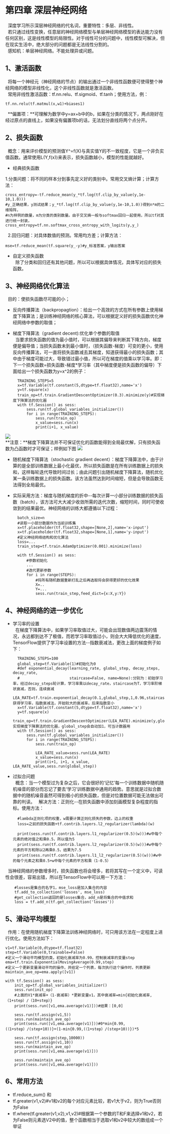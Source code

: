 # 第四章 深层神经网络
&nbsp;&nbsp;深度学习所示深层神经网络的代名词，重要特性：多层、非线性。  
&nbsp;&nbsp;若只通过线性变换，任意层的神经网络模型与单层神经网络模型的表达能力没有任何区别，这是线性模型的局限性。对于线性可分的问题中，线性模型可解决，但在现实生活中，绝大部分的问题都是无法线性分割的。  
&nbsp;&nbsp;感知机：单层神经网络。不能处理异或问题。
## 1、激活函数
&nbsp;&nbsp;将每一个神经元（神经网络的节点）的输出通过一个非线性函数便可使得整个神经网络的模型非线性化，这个非线性函数就是激活函数。  
&nbsp;&nbsp;常用非线性激活函数：tf.nn.relu、tf.sigmoid、tf.tanh；使用方法，例：  

	tf.nn.relu(tf.matmul(x,w1)+biases1)  

&nbsp;&nbsp;**偏置项：**可理解为数学中y=ax+b中的b，如果在分类的情况下，两点刚好在经过原点的直线上，如果没有偏置项b的话，无法划分直线将两个点分开。
## 2、损失函数
&nbsp;&nbsp;概念：用来评价模型的预测值Y^=f(X)与真实值Y的不一致程度，它是一个非负实值函数。通常使用L(Y,f(x))来表示，损失函数越小，模型的性能就越好。  

* 经典损失函数  

1.分类问题：将不同的样本分到事先定义好的类别中。常用交叉熵计算；计算方法：  

	cross_entropy=-tf.reduce_mean(y_*tf.log(tf.clip_by_value(y,1e-10,1.0)))
	#y_正确结果，y测试结果；y_*tf.log(tf.clip_by_value(y,1e-10,1.0))得到n*m的二维矩阵，
	#n为样例的数量，m为分类的类别数量。由于交叉熵一般与softmax回归一起使用，所以tf对其进行统一封装，  
	cross_entropy=tf.nn.softmax_cross_entropy_with_logits(y,y_)
	 

&nbsp;&nbsp;2.回归问题：对具体数值的预测。常用均方差；计算方法：  
	
	mse=tf.reduce_mean(tf.square(y_-y)#y_标准答案，y输出答案
* 自定义损失函数  
&nbsp;&nbsp;除了分类和回归还有其他问题，所以可以根据具体情况，具体写对应的损失函数。
## 3、神经网络优化算法  
&nbsp;&nbsp;目的：使损失函数尽可能的小；  

* 反向传播算法（backpropagtion）：给出一个高效的方式在所有参数上使用梯度下降算法；是训练神经网络的核心算法，可以根据定义好的损失函数优化神经网络中参数的取值；
* 梯度下降算法（gradient decent):优化单个参数的取值  
&nbsp;&nbsp;当要求损失函数的值为最小值时，可以根据其偏导来判断其下降方向，梯度便是偏导值；当损失函数未到最小值时，（损失函数-梯度）可变的更小，使用反向传播算法，可一直将损失函数减去其梯度，知道获得最小的损失函数；其中由于梯度可能过大，导致错过最小值，所以可在梯度的值乘以学习率。即：下一个损失函数=损失函数-梯度*学习率（其中梯度便是损失函数的偏导）下面给出一个损失函数为y=x^2的例子：  

		TRAINING_STEPS=5
		x=tf.Variable(tf.constant(5,dtype=tf.float32),name='x')
		y=tf.square(x)
		train_op=tf.train.GradientDescentOptimizer(0.3).minimize(y)#实现梯度下降算法的优化器
		with tf.Session() as sess:
		    sess.run(tf.global_variables_initializer())
		    for i in range(TRAINING_STEPS):
		        sess.run(train_op)
		        x_value=sess.run(x)
		        print(i+1, x_value)  
![](https://i.imgur.com/c8FDpPz.png)  
**注意：**梯度下降算法并不可保证优化的函数能得到全局最优解，只有损失函数为凸函数时才可保证；样例如下图
![](https://i.imgur.com/351p4k1.png)  
* 随机梯度下降算法（stochastic gradient decent）：梯度下降算法中，由于计算的是全部训练数据上最小化最优，所以损失函数是在所有训练数据上的损失和，这样每轮迭代导致时间过长；由此问题引出随机梯度下降算法，随机优化某一条训练数据上的损失函数。该方法虽然达到时间缩短，但是会导致函数无法得到全局最优。
* 实际采用方法：梯度与随机梯度的折中--每次计算一小部分训练数据的损失函数（batch），该方法可大大减少收敛所需的迭代次数，缩短时间，同时可使收敛到的结果最优。神经网络的训练大都遵循以下过程：  

	   	batch_size=n
		#读取一小部分数据作为当前训练集
		x=tf.placeholder(tf.float32,shape=[None,2],name='x-input')
		x=tf.placeholder(tf.float32,shape=[None,1],name='y-input')
		#定义神经网络结构和优化算法
		loss=...
		train_step=tf.train.AdamOptimizer(0.001).minimize(loss)
		
		with tf.Session() as sess:
		    #参数初始化
		    ...
		    #迭代更新参数
		    for i in range(STEPS):
		        #将所有随机数据重新打乱之后再选取将会获得更好的优化效果
		        X=..
		        Y=...
		        sess.run(train_step,feed_dict={x:X,y:Y})   
  

## 4、神经网络的进一步优化
* 学习率的设置  
&nbsp;&nbsp;在梯度下降算法中，如果学习率取值过大，可能会出现数值两边震荡的情况，永远都到达不了极值，而若学习率取值过小，则会大大降低优化的速度，TensorFlow提供了学习率设置的方法--指数衰减法，更改上面的梯度例子如下：  

		TRAINING_STEPS=100
		global_step=tf.Variable(1)#初始化为0
		#def exponential_decay(learning_rate, global_step, decay_steps, decay_rate,
		#                      staircase=False, name=None):分别为：初始学习率，经过decay_steps轮计算，学习率乘以decay_rate，staircase为T，学习率阶梯状衰减，否则，连续衰减
		LEA_RATE=tf.train.exponential_decay(0.1,global_step,1,0.96,staircase=False)#获得学习率，指数衰减法，开始较大的衰减率，后来指数变小
		x=tf.Variable(tf.constant(5,dtype=tf.float32),name='x')
		y=tf.square(x)
		train_op=tf.train.GradientDescentOptimizer(LEA_RATE).minimize(y,global_step=global_step)#实现梯度下降算法的优化器，global_step会自动加1，可当计数器用
		with tf.Session() as sess:
		    sess.run(tf.global_variables_initializer())
		    for i in range(TRAINING_STEPS):
		        sess.run(train_op)
		
		        LEA_RATE_value=sess.run(LEA_RATE)
		        x_value=sess.run(x)
		        print(i+1, i+1, x_value, LEA_RATE_value,sess.run(global_step))

* 过拟合问题  
&nbsp;&nbsp;概念：当一个模型过为复杂之后，它会很好的‘记忆’每一个训练数据中随机随机噪音的部分而忘记了要去‘学习’训练数据中通用的趋势。意思就是过拟合数据中的随机噪音虽然可得到极小的损失函数，但是对位置数据可能无法做出可靠的判读。
&nbsp;&nbsp;解决方法：正则化--在损失函数中添加刻画模型复杂程度的指标。使用方法：  
    
		#lambda正则化项的权重，w需要计算正则化损失的参数，边上的权重
		loss=之前的损失函数+tf.contrib.layers.l2_regularizer(lambda)(w)

		print(sess.run(tf.contrib.layers.l1_regularizer(0.5)(w)))#w中每个元素的绝对值之和乘0.5，所以值为5
		print(sess.run(tf.contrib.layers.l2_regularizer(0.5)(w)))#w中每个元素的平方和除以2再乘0.5，结果为7.5
		print(sess.run(tf.contrib.layers.l1_l2_regularizer(0.5)(w)))#w中的每个元素之和乘0.5+w中每个元素的平方和乘（1-0.5）
&nbsp;&nbsp;当神经网络的参数增多时，损失函数也将会增多，若将其写在一个定义中，可读性会很差，容易出错，所以在TensorFlow中可以用一下方法：  

		#losses是集合的名字1，mse_loss是加入集合的内容
		tf.add_to_collection('losses', mse_loss)
		#get_collection返回的是losses集合，add_n是将集合的中值求和
		loss = tf.add_n(tf.get_collection('losses'))

## 5、滑动平均模型
&nbsp;&nbsp;作用：在使用随机梯度下降算法训练神经网络时，可只用该方法在一定程度上进行优化。使用方法如下：

	v1=tf.Variable(0,dtype=tf.float32)
	step=tf.Variable(0,trainable=False)
	#定义一个滑动平均模型的类，初始化衰减率为0.99，控制衰减率的变量step
	ema=tf.train.ExponentialMovingAverage(0.99,step)
	#定义一个更新变量滑动平均的操作，并给定一个列表，每次执行这个操作时，列表更新
	maintain_ave_op=ema.apply([v1])
	
	with tf.Session() as sess:
	    init_op=tf.global_variables_initializer()
	    sess.run(init_op)
		#上面的V1*衰减率+（1-衰减率）*更新变量v1，其中衰减率=min{初始化衰减率,（1+step）/（10+step）}
	    print(sess.run([v1,ema.average(v1)]))#结果：[0,0] 
	    
	    sess.run(tf.assign(v1,5))
	    sess.run(maintain_ave_op)
	    print(sess.run([v1,ema.average(v1)]))#0*min{0.99,(（1+step）/(step+10))}+(1-min{0.99,(（1+step）/(step+10))})*5
	    
	    sess.run(tf.assign(step,10000))
	    sess.run(tf.assign(v1,10))
	    sess.run(maintain_ave_op)
	    print(sess.run([v1,ema.average(v1)]))
	    
	    sess.run(maintain_ave_op)
	    print(sess.run([v1,ema.average(v1)]))


## 6、常用方法
* tf.reduce_sum() 和
* tf.greater(v1,v2)#v1和v2的每个对应元素比较，若v1大于v2，则为True否则为False 
* tf.where(tf.greater(v1,v2),v1,v2)#根据第一个参数的T和F来选择v1和v2，若为False则元素选V2中的值，整个函数相当于选取v1和v2中较大的数组成一个举证
